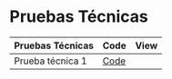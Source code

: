 # Pruebas Técnicas

| Pruebas Técnicas | Code | View |
|--------------------|------|---------------|
| Prueba técnica 1 | [Code](https://github.com/fergarperez/Pruebas-Tecnicas/tree/main/prueba-tecnica-1) |  |